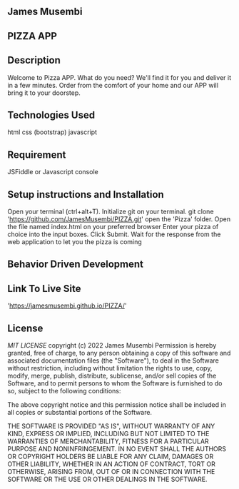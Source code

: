 ## James Musembi
## PIZZA APP
## Description
   Welcome to Pizza APP. What do you need? We'll find it for you and deliver it in a few minutes. Order from the comfort of your home and our APP will bring it to your doorstep.
## Technologies Used
  html
  css (bootstrap)
  javascript
## Requirement
  JSFiddle or Javascript console
## Setup instructions and Installation
  Open your terminal (ctrl+alt+T).
  Initialize git on your terminal.
  git clone 'https://github.com/JamesMusembi/PIZZA.git'
  open the 'Pizza' folder.
  Open the file named index.html on your preferred browser
  Enter your pizza of choice into the input boxes.
  Click Submit.
  Wait for the response from the web application to let you the pizza is coming
## Behavior Driven Development
  
   
## Link To Live Site
   'https://jamesmusembi.github.io/PIZZA/'
## License
   *MIT LICENSE*
    copyright (c) 2022 James Musembi
   Permission is hereby granted, free of charge, to any person obtaining a copy of this software and associated documentation files (the "Software"), to deal in the Software without restriction, including without limitation the rights to use, copy, modify, merge, publish, distribute, sublicense, and/or sell copies of the Software, and to permit persons to whom the Software is furnished to do so, subject to the following conditions:

The above copyright notice and this permission notice shall be included in all copies or substantial portions of the Software.

THE SOFTWARE IS PROVIDED "AS IS", WITHOUT WARRANTY OF ANY KIND, EXPRESS OR IMPLIED, INCLUDING BUT NOT LIMITED TO THE WARRANTIES OF MERCHANTABILITY, FITNESS FOR A PARTICULAR PURPOSE AND NONINFRINGEMENT. IN NO EVENT SHALL THE AUTHORS OR COPYRIGHT HOLDERS BE LIABLE FOR ANY CLAIM, DAMAGES OR OTHER LIABILITY, WHETHER IN AN ACTION OF CONTRACT, TORT OR OTHERWISE, ARISING FROM, OUT OF OR IN CONNECTION WITH THE SOFTWARE OR THE USE OR OTHER DEALINGS IN THE SOFTWARE.
